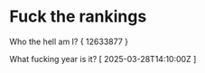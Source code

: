 # Fuck the rankings

Who the hell am I?
{ 12633877 }

What fucking year is it?
[ 2025-03-28T14:10:00Z ]
